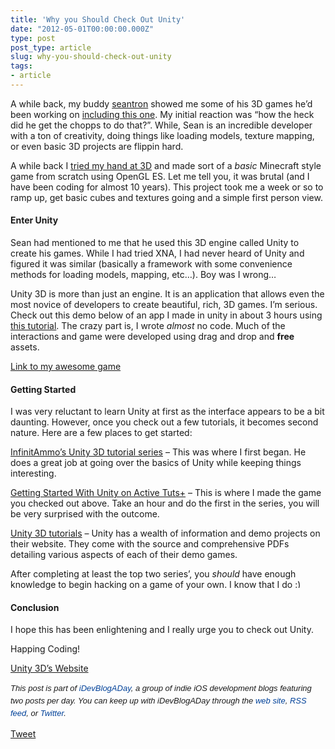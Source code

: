 ```yaml
---
title: 'Why you Should Check Out Unity'
date: "2012-05-01T00:00:00.000Z"
type: post 
post_type: article
slug: why-you-should-check-out-unity
tags: 
- article
---
```

A while back, my buddy [seantron][1] showed me some of his 3D games he&#8217;d been working on [including this one][2]. My initial reaction was &#8220;how the heck did he get the chopps to do that?&#8221;. While, Sean is an incredible developer with a ton of creativity, doing things like loading models, texture mapping, or even basic 3D projects are flippin hard.

A while back I [tried my hand at 3D][3] and made sort of a *basic* Minecraft style game from scratch using OpenGL ES. Let me tell you, it was brutal (and I have been coding for almost 10 years). This project took me a week or so to ramp up, get basic cubes and textures going and a simple first person view.

#### Enter Unity

Sean had mentioned to me that he used this 3D engine called Unity to create his games. While I had tried XNA, I had never heard of Unity and figured it was similar (basically a framework with some convenience methods for loading models, mapping, etc&#8230;). Boy was I wrong&#8230;

Unity 3D is more than just an engine. It is an application that allows even the most novice of developers to create beautiful, rich, 3D games. I&#8217;m serious. Check out this demo below of an app I made in unity in about 3 hours using [this tutorial][4]. The crazy part is, I wrote *almost* no code. Much of the interactions and game were developed using drag and drop and **free** assets.

[Link to my awesome game][5]

#### Getting Started

I was very reluctant to learn Unity at first as the interface appears to be a bit daunting. However, once you check out a few tutorials, it becomes second nature. Here are a few places to get started:

[InfinitAmmo&#8217;s Unity 3D tutorial series][6] &#8211; This was where I first began. He does a great job at going over the basics of Unity while keeping things interesting.

[Getting Started With Unity on Active Tuts+][4] &#8211; This is where I made the game you checked out above. Take an hour and do the first in the series, you will be very surprised with the outcome.

[Unity 3D tutorials][7] &#8211; Unity has a wealth of information and demo projects on their website. They come with the source and comprehensive PDFs detailing various aspects of each of their demo games.

After completing at least the top two series&#8217;, you *should* have enough knowledge to begin hacking on a game of your own. I know that I do <img src="http://brandontreb.com/wp-includes/images/smilies/simple-smile.png" alt=":)" class="wp-smiley" style="height: 1em; max-height: 1em;" />

#### Conclusion

I hope this has been enlightening and I really urge you to check out Unity.

Happing Coding!

[Unity 3D&#8217;s Website][8]

<span style="font-family: ‘Lucida Grande’;"><strong><span style="font-weight: normal;"><span style="font-family: arial, verdana, tahoma, sans-serif; font-size: 13px; line-height: 20px;"><em>﻿﻿This post is part of <a style="text-decoration: none; color: #004199; padding: 0px; margin: 0px;" href="http://idevblogaday.com/">iDevBlogADay</a>, a group of indie iOS development blogs featuring two posts per day. You can keep up with iDevBlogADay through the <a style="text-decoration: none; color: #004199; padding: 0px; margin: 0px;" href="http://idevblogaday.com/">web site</a>, <a style="text-decoration: none; color: #004199; padding: 0px; margin: 0px;" href="http://feeds.feedburner.com/idevblogaday">RSS feed</a>, or <a style="text-decoration: none; color: #004199; padding: 0px; margin: 0px;" href="http://twitter.com/#search?q=%23idevblogaday">Twitter</a>.</em></span></span></strong></span>

<div style="">
  <a href="http://twitter.com/share" class="twitter-share-button" data-count="horizontal" data-text="Why you Should Check Out Unity" data-url="http://brandontreb.com/why-you-should-check-out-unity"  data-via="brandontreb" data-related="brandontreb:">Tweet</a>
</div>

 [1]: http://twitter.com/seantron
 [2]: http://itunes.apple.com/us/app/hamsteria!/id470730689?mt=8
 [3]: http://brandontreb.com/ludum-dare-competition-week-2-update/
 [4]: http://active.tutsplus.com/tutorials/unity/getting-started-with-unity/
 [5]: http://dl.dropbox.com/u/1574088/unity/tuts-plus/TutsPlus.html
 [6]: http://www.youtube.com/watch?v=QMWhtKjUr10
 [7]: http://unity3d.com/support/resources/tutorials/
 [8]: http://unity3d.com/